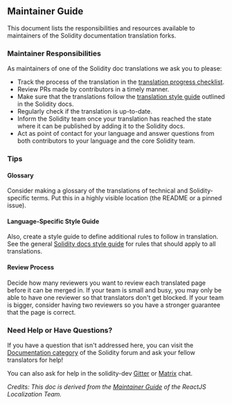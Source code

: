 ## Maintainer Guide

This document lists the responsibilities and resources available to maintainers of the Solidity documentation translation forks.

### Maintainer Responsibilities

As maintainers of one of the Solidity doc translations we ask you to please:
- Track the process of the translation in the [translation progress checklist](https://github.com/solidity-docs/translation-guide/blob/main/progress-checklist.md).
- Review PRs made by contributors in a timely manner.
- Make sure that the translations follow the [translation style guide](https://docs.soliditylang.org/en/latest/contributing.html#documentation-style-guide) outlined in the Solidity docs.
- Regularly check if the translation is up-to-date.
- Inform the Solidity team once your translation has reached the state where it can be published by adding it to the Solidity docs.
- Act as point of contact for your language and answer questions from both contributors to your language and the core Solidity team.

### Tips

#### Glossary
Consider making a glossary of the translations of technical and Solidity-specific terms. Put this in a highly visible location (the README or a pinned issue).

#### Language-Specific Style Guide
Also, create a style guide to define additional rules to follow in translation. See the general [Solidity docs style guide](https://docs.soliditylang.org/en/latest/contributing.html#documentation-style-guide) for rules that should apply to all translations.

#### Review Process

Decide how many reviewers you want to review each translated page before it can be merged in. If your team is small and busy, you may only be able to have one reviewer so that translators don't get blocked. If your team is bigger, consider having two reviewers so you have a stronger guarantee that the page is correct.

### Need Help or Have Questions?
If you have a question that isn't addressed here, you can visit the [Documentation category](https://forum.soliditylang.org/c/documentation/8) of the Solidity forum and ask your fellow translators for help!

You can also ask for help in the solidity-dev [Gitter](https://gitter.com/ethereum/solidity) or [Matrix](https://matrix.to/#/#ethereum_solidity:gitter.im) chat.

_Credits: This doc is derived from the [Maintainer Guide](https://github.com/reactjs/reactjs.org-translation/blob/master/maintainer-guide.md) of the ReactJS Localization Team._
